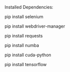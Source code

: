 Installed Dependencies:

pip install selenium

pip install webdriver-manager

pip install requests

pip install numba

pip install cuda-python

pip install tensorflow
